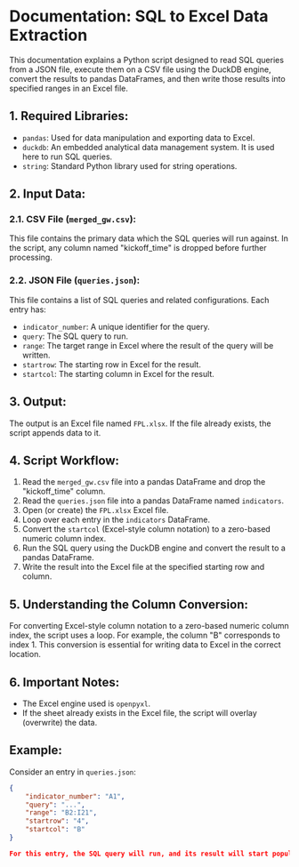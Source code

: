 # Documentation: SQL to Excel Data Extraction

This documentation explains a Python script designed to read SQL queries from a JSON file, execute them on a CSV file using the DuckDB engine, convert the results to pandas DataFrames, and then write those results into specified ranges in an Excel file.

## 1. Required Libraries:

- `pandas`: Used for data manipulation and exporting data to Excel.
- `duckdb`: An embedded analytical data management system. It is used here to run SQL queries.
- `string`: Standard Python library used for string operations.

## 2. Input Data:

### 2.1. CSV File (`merged_gw.csv`):

This file contains the primary data which the SQL queries will run against. In the script, any column named "kickoff_time" is dropped before further processing.

### 2.2. JSON File (`queries.json`):

This file contains a list of SQL queries and related configurations. Each entry has:

- `indicator_number`: A unique identifier for the query.
- `query`: The SQL query to run.
- `range`: The target range in Excel where the result of the query will be written.
- `startrow`: The starting row in Excel for the result.
- `startcol`: The starting column in Excel for the result.

## 3. Output:

The output is an Excel file named `FPL.xlsx`. If the file already exists, the script appends data to it.

## 4. Script Workflow:

1. Read the `merged_gw.csv` file into a pandas DataFrame and drop the "kickoff_time" column.
2. Read the `queries.json` file into a pandas DataFrame named `indicators`.
3. Open (or create) the `FPL.xlsx` Excel file.
4. Loop over each entry in the `indicators` DataFrame.
5. Convert the `startcol` (Excel-style column notation) to a zero-based numeric column index.
6. Run the SQL query using the DuckDB engine and convert the result to a pandas DataFrame.
7. Write the result into the Excel file at the specified starting row and column.

## 5. Understanding the Column Conversion:

For converting Excel-style column notation to a zero-based numeric column index, the script uses a loop. For example, the column "B" corresponds to index 1. This conversion is essential for writing data to Excel in the correct location.

## 6. Important Notes:

- The Excel engine used is `openpyxl`.
- If the sheet already exists in the Excel file, the script will overlay (overwrite) the data.

## Example:

Consider an entry in `queries.json`:

```json
{
    "indicator_number": "A1",
    "query": "...",
    "range": "B2:I21",
    "startrow": "4",
    "startcol": "B"
}

For this entry, the SQL query will run, and its result will start populating in the Excel file from row 4 and column B.

